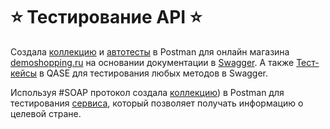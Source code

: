 # ⭐️ Тестирование API ⭐️
Создала [коллекцию](https://github.com/BulavkoJulia/API/blob/main/DemoShopping.postman_collection.json) и [автотесты](https://github.com/BulavkoJulia/API/blob/main/JulBulDemoShopping.postman_test_run.json) в Postman для онлайн магазина [demoshopping.ru](https://qa.demoshopping.ru/) на основании документации в [Swagger](https://qa.demoshopping.ru/api-docs/). А также [Тест-кейсы](https://github.com/BulavkoJulia/API/blob/main/bulavkoapi.pdf) в QASE для тестирования любых методов в Swagger.


Используя #SOAP протокол создала [коллекцию](https://github.com/BulavkoJulia/API/blob/main/SOAP.postman_collection.json)) в Postman для тестирования [сервиса](http://webservices.oorsprong.org/websamples.countryinfo/CountryInfoService.wso?WSDL), который позволяет получать информацию о целевой стране.

